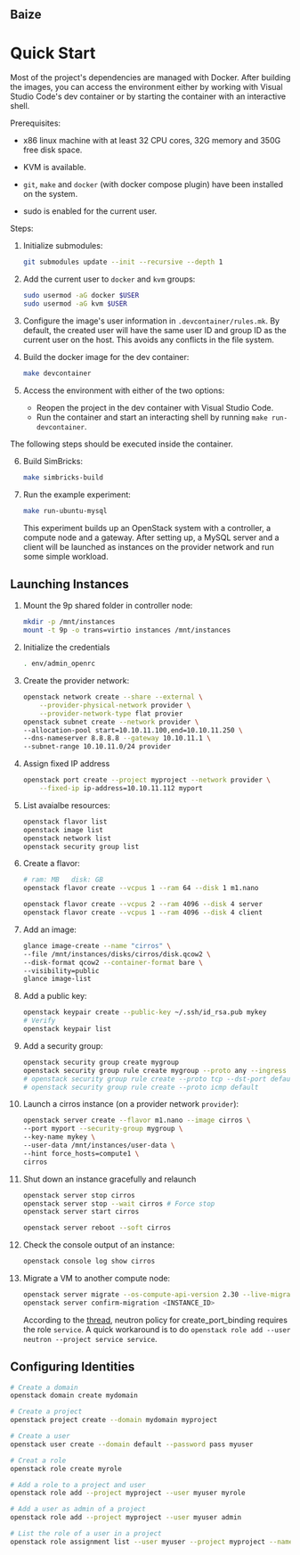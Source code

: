 Baize
-----

Quick Start
===========

Most of the project's dependencies are managed with Docker.
After building the images, you can access the environment either by working with Visual Studio Code's dev container or by starting the container with an interactive shell.

Prerequisites:

- x86 linux machine with at least 32 CPU cores, 32G memory and 350G free disk space.

- KVM is available.

- `git`, `make` and `docker` (with docker compose plugin) have been installed on the system.

- sudo is enabled for the current user.

Steps:

1. Initialize submodules:
    ```bash
    git submodules update --init --recursive --depth 1
    ```

2. Add the current user to `docker` and `kvm` groups:
    ```bash
    sudo usermod -aG docker $USER
    sudo usermod -aG kvm $USER
    ```

3. Configure the image's user information in `.devcontainer/rules.mk`. By default, the created user will have the same user ID and group ID as the current user on the host. This avoids any conflicts in the file system. 

4. Build the docker image for the dev container:
    ```bash
    make devcontainer
    ```

5. Access the environment with either of the two options:
    - Reopen the project in the dev container with Visual Studio Code.
    - Run the container and start an interacting shell by running `make run-devcontainer`. 

The following steps should be executed inside the container.

6. Build SimBricks:
    ```bash
    make simbricks-build
    ```

7. Run the example experiment:
    ```bash
    make run-ubuntu-mysql
    ```
    This experiment builds up an OpenStack system with a controller, a compute node and a gateway.
    After setting up, a MySQL server and a client will be launched as instances on the provider network and run some simple workload. 


## Launching Instances

1. Mount the 9p shared folder in controller node:
    ```sh
    mkdir -p /mnt/instances
    mount -t 9p -o trans=virtio instances /mnt/instances
    ```

2. Initialize the credentials
    ```sh
    . env/admin_openrc
    ```

3. Create the provider network:
    ```sh
    openstack network create --share --external \
        --provider-physical-network provider \
        --provider-network-type flat provier
    openstack subnet create --network provider \
    --allocation-pool start=10.10.11.100,end=10.10.11.250 \
    --dns-nameserver 8.8.8.8 --gateway 10.10.11.1 \
    --subnet-range 10.10.11.0/24 provider
    ```

4. Assign fixed IP address
    ```sh
    openstack port create --project myproject --network provider \
        --fixed-ip ip-address=10.10.11.112 myport
    ```
    

5. List avaialbe resources:
    ```sh
    openstack flavor list
    openstack image list
    openstack network list
    openstack security group list
    ```

6. Create a flavor:
    ```sh
    # ram: MB   disk: GB
    openstack flavor create --vcpus 1 --ram 64 --disk 1 m1.nano
   
    openstack flavor create --vcpus 2 --ram 4096 --disk 4 server
    openstack flavor create --vcpus 1 --ram 4096 --disk 4 client
    ```

7. Add an image:
    ```sh
    glance image-create --name "cirros" \
    --file /mnt/instances/disks/cirros/disk.qcow2 \
    --disk-format qcow2 --container-format bare \
    --visibility=public
    glance image-list
    ```
    
8. Add a public key:
    ```sh
    openstack keypair create --public-key ~/.ssh/id_rsa.pub mykey 
    # Verify
    openstack keypair list
    ```

9. Add a security group:
    ```sh
    openstack security group create mygroup
    openstack security group rule create mygroup --proto any --ingress
    # openstack security group rule create --proto tcp --dst-port default
    # openstack security group rule create --proto icmp default
    ```

10. Launch a cirros instance (on a provider network `provider`):
    ```sh
    openstack server create --flavor m1.nano --image cirros \
    --port myport --security-group mygroup \
    --key-name mykey \
    --user-data /mnt/instances/user-data \
    --hint force_hosts=compute1 \
    cirros
    ```

11. Shut down an instance gracefully and relaunch
    ```sh
    openstack server stop cirros
    openstack server stop --wait cirros # Force stop
    openstack server start cirros
    
    openstack server reboot --soft cirros
    ```

12. Check the console output of an instance:
    ```sh
    openstack console log show cirros
    ```

13. Migrate a VM to another compute node:
    ```sh
    openstack server migrate --os-compute-api-version 2.30 --live-migration --host compute2 --wait server
    openstack server confirm-migration <INSTANCE_ID>
    ```

    According to the [thread](https://bugs.launchpad.net/nova/+bug/2051907), neutron policy for create_port_binding requires the role `service`.
    A quick workaround is to do `openstack role add --user neutron --project service service`.
    

## Configuring Identities

```sh
# Create a domain
openstack domain create mydomain

# Create a project
openstack project create --domain mydomain myproject

# Create a user
openstack user create --domain default --password pass myuser

# Creat a role
openstack role create myrole

# Add a role to a project and user
openstack role add --project myproject --user myuser myrole

# Add a user as admin of a project
openstack role add --project myproject --user myuser admin

# List the role of a user in a project
openstack role assignment list --user myuser --project myproject --names
```